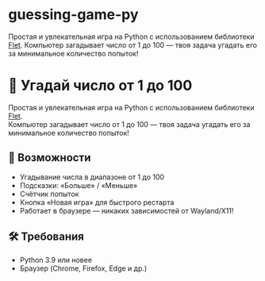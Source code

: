# guessing-game-py
Простая и увлекательная игра на Python с использованием библиотеки [Flet](https://flet.dev/).   Компьютер загадывает число от 1 до 100 — твоя задача угадать его за минимальное количество попыток!

# 🎯 Угадай число от 1 до 100

Простая и увлекательная игра на Python с использованием библиотеки [Flet](https://flet.dev/).  
Компьютер загадывает число от 1 до 100 — твоя задача угадать его за минимальное количество попыток!


## 🚀 Возможности

- Угадывание числа в диапазоне от 1 до 100  
- Подсказки: «Больше» / «Меньше»  
- Счётчик попыток  
- Кнопка «Новая игра» для быстрого рестарта  
- Работает в браузере — никаких зависимостей от Wayland/X11!

## 🛠️ Требования

- Python 3.9 или новее
- Браузер (Chrome, Firefox, Edge и др.)


